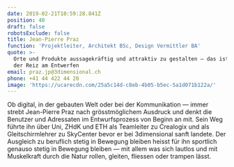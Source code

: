 ```yaml
---
date: 2019-02-21T10:59:28.841Z
position: 40
draft: false
robotsExclude: false
title: Jean-Pierre Praz
function: 'Projektleiter, Architekt BSc, Design Vermittler BA'
quote: >-
  Orte und Produkte aussagekräftig und attraktiv zu gestalten — das ist für mich
  der Reiz am Entwerfen
email: praz.jp@3dimensional.ch
phone: +41 44 422 44 20
image: 'https://ucarecdn.com/25a5c14d-c8eb-4b05-b5ec-5a1d071b122a/'
---
```

Ob digital, in der gebauten Welt oder bei der Kommunikation — immer strebt Jean-Pierre Praz nach grösstmöglichem Ausdruck und denkt die Benutzer und Adressaten im Entwurfsprozess von Beginn an mit. Sein Weg führte ihn über Uni, ZHdK und ETH als Teamleiter zu Crealogix und als Gleitschirmlehrer zu SkyCenter bevor er bei 3dimensional sanft landete. Der Ausgleich zu beruflich stetig in Bewegung bleiben heisst für ihn sportlich genauso stetig in Bewegung bleiben — mit allem was sich lautlos und mit Muskelkraft durch die Natur rollen, gleiten, fliessen oder trampen lässt.
